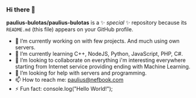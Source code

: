 ### Hi there 👋

**paulius-bulotas/paulius-bulotas** is a ✨ _special_ ✨ repository because its `README.md` (this file) appears on your GitHub profile.

- 🔭 I’m currently working on with few projects. And much using own servers.
- 🌱 I’m currently learning C++, NodeJS, Python, JavaScript, PHP, C#.
- 👯 I’m looking to collaborate on everything i'm interesting everywhere starting from Internet service providing ending with Machine Learning.
- 🤔 I’m looking for help with servers and programming.
- 📫 How to reach me: paulius@nefbook.com
- ⚡ Fun fact: console.log("Hello World!");
